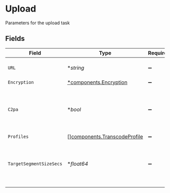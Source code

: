# Upload

Parameters for the upload task


## Fields

| Field                                                                        | Type                                                                         | Required                                                                     | Description                                                                  | Example                                                                      |
| ---------------------------------------------------------------------------- | ---------------------------------------------------------------------------- | ---------------------------------------------------------------------------- | ---------------------------------------------------------------------------- | ---------------------------------------------------------------------------- |
| `URL`                                                                        | **string*                                                                    | :heavy_minus_sign:                                                           | URL of the asset to "upload"                                                 | https://cdn.livepeer.com/ABC123/filename.mp4                                 |
| `Encryption`                                                                 | [*components.Encryption](../../models/components/encryption.md)              | :heavy_minus_sign:                                                           | N/A                                                                          |                                                                              |
| `C2pa`                                                                       | **bool*                                                                      | :heavy_minus_sign:                                                           | Decides if the output video should include C2PA signature                    |                                                                              |
| `Profiles`                                                                   | [][components.TranscodeProfile](../../models/components/transcodeprofile.md) | :heavy_minus_sign:                                                           | N/A                                                                          |                                                                              |
| `TargetSegmentSizeSecs`                                                      | **float64*                                                                   | :heavy_minus_sign:                                                           | How many seconds the duration of each output segment should be               |                                                                              |